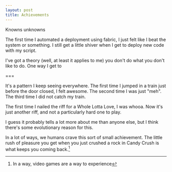 ```yaml
---
layout: post
title: Achievements
---
```

Knowns unknowns


The first time I automated a deployment using fabric, I just felt like I beat the system or something. I still get a little shiver when I get to deploy new code with my script.

I've got a theory (well, at least it applies to me) you don't do what you don't like to do. One way I get to 

===

It's a pattern I keep seeing everywhere. The first time I jumped in a train just before the door closed, I felt awesome. The second time I was just "meh". The third time I did not catch my train. 

The first time I nailed the riff for a Whole Lotta Love, I was whooa. Now it's just another riff, and not a particularly hard one to play.

I guess it probably tells a lot more about me than anyone else, but I think there's some evolutionary reason for this.

In a lot of ways, we humans crave this sort of small achievement. The little rush of pleasure you get when you just crushed a rock in Candy Crush is what keeps you coming back.[^games]



[^games]: In a way, video games are a way to experience  
